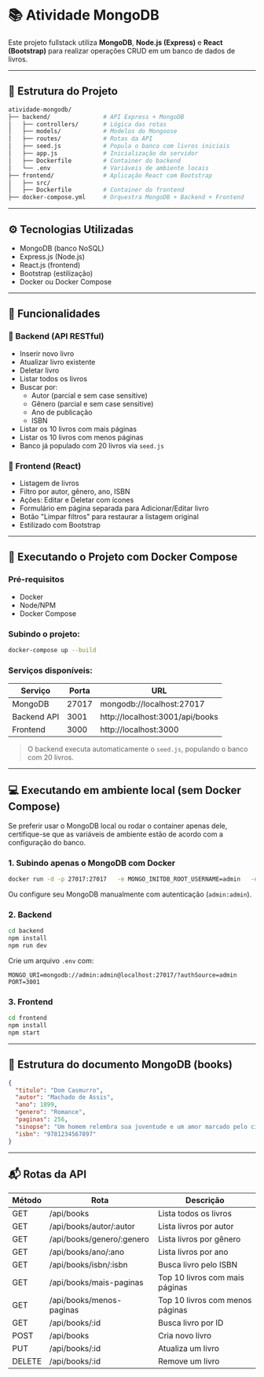 # 📚 Atividade MongoDB

Este projeto fullstack utiliza **MongoDB**, **Node.js (Express)** e **React (Bootstrap)** para realizar operações CRUD em um banco de dados de livros.

---

## 🧱 Estrutura do Projeto

```bash
atividade-mongodb/
├── backend/               # API Express + MongoDB
│   ├── controllers/       # Lógica das rotas
│   ├── models/            # Modelos do Mongoose
│   ├── routes/            # Rotas da API
│   ├── seed.js            # Popula o banco com livros iniciais
│   ├── app.js             # Inicialização do servidor
│   ├── Dockerfile         # Container do backend
│   └── .env               # Variáveis de ambiente locais
├── frontend/              # Aplicação React com Bootstrap
│   ├── src/
│   ├── Dockerfile         # Container do frontend
├── docker-compose.yml     # Orquestra MongoDB + Backend + Frontend
```

---

## ⚙️ Tecnologias Utilizadas

- MongoDB (banco NoSQL)
- Express.js (Node.js)
- React.js (frontend)
- Bootstrap (estilização)
- Docker ou Docker Compose

---

## 🧪 Funcionalidades

### 📁 Backend (API RESTful)

- Inserir novo livro
- Atualizar livro existente
- Deletar livro
- Listar todos os livros
- Buscar por:
  - Autor (parcial e sem case sensitive)
  - Gênero (parcial e sem case sensitive)
  - Ano de publicação
  - ISBN
- Listar os 10 livros com mais páginas
- Listar os 10 livros com menos páginas
- Banco já populado com 20 livros via `seed.js`

### 🎨 Frontend (React)

- Listagem de livros
- Filtro por autor, gênero, ano, ISBN
- Ações: Editar e Deletar com ícones
- Formulário em página separada para Adicionar/Editar livro
- Botão "Limpar filtros" para restaurar a listagem original
- Estilizado com Bootstrap

---

## 🚀 Executando o Projeto com Docker Compose

### Pré-requisitos

- Docker
- Node/NPM
- Docker Compose

### Subindo o projeto:

```bash
docker-compose up --build
```

### Serviços disponíveis:

| Serviço     | Porta | URL                             |
|-------------|-------|----------------------------------|
| MongoDB     | 27017 | mongodb://localhost:27017       |
| Backend API | 3001  | http://localhost:3001/api/books |
| Frontend    | 3000  | http://localhost:3000           |

> O backend executa automaticamente o `seed.js`, populando o banco com 20 livros.

---

## 💻 Executando em ambiente local (sem Docker Compose)

Se preferir usar o MongoDB local ou rodar o container apenas dele, certifique-se que as variáveis de ambiente estão de acordo com a configuração do banco.

### 1. Subindo apenas o MongoDB com Docker

```bash
docker run -d -p 27017:27017   -e MONGO_INITDB_ROOT_USERNAME=admin   -e MONGO_INITDB_ROOT_PASSWORD=admin   --name mongo mongo
```

Ou configure seu MongoDB manualmente com autenticação (`admin:admin`).

### 2. Backend

```bash
cd backend
npm install
npm run dev
```

Crie um arquivo `.env` com:

```env
MONGO_URI=mongodb://admin:admin@localhost:27017/?authSource=admin
PORT=3001
```

### 3. Frontend

```bash
cd frontend
npm install
npm start
```

---

## 🧾 Estrutura do documento MongoDB (books)

```json
{
  "titulo": "Dom Casmurro",
  "autor": "Machado de Assis",
  "ano": 1899,
  "genero": "Romance",
  "paginas": 256,
  "sinopse": "Um homem relembra sua juventude e um amor marcado pelo ciúmes.",
  "isbn": "9781234567897"
}
```

---

## 📬 Rotas da API

| Método | Rota                         | Descrição                          |
|--------|------------------------------|------------------------------------|
| GET    | /api/books                   | Lista todos os livros              |
| GET    | /api/books/autor/:autor      | Lista livros por autor             |
| GET    | /api/books/genero/:genero    | Lista livros por gênero            |
| GET    | /api/books/ano/:ano          | Lista livros por ano               |
| GET    | /api/books/isbn/:isbn        | Busca livro pelo ISBN              |
| GET    | /api/books/mais-paginas      | Top 10 livros com mais páginas     |
| GET    | /api/books/menos-paginas     | Top 10 livros com menos páginas    |
| GET    | /api/books/:id               | Busca livro por ID                 |
| POST   | /api/books                   | Cria novo livro                    |
| PUT    | /api/books/:id               | Atualiza um livro                  |
| DELETE | /api/books/:id               | Remove um livro                    |

